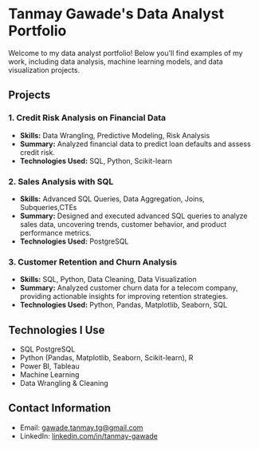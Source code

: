 # Tanmay Gawade's Data Analyst Portfolio

Welcome to my data analyst portfolio! Below you'll find examples of my work, including data analysis, machine learning models, and data visualization projects.

## Projects

### 1. **Credit Risk Analysis on Financial Data**
   - **Skills:** Data Wrangling, Predictive Modeling, Risk Analysis
   - **Summary:** Analyzed financial data to predict loan defaults and assess credit risk.
   - **Technologies Used:** SQL, Python, Scikit-learn

### 2. **Sales Analysis with SQL**
   - **Skills:** Advanced SQL Queries, Data Aggregation, Joins, Subqueries,CTEs
   - **Summary:** Designed and executed advanced SQL queries to analyze sales data, uncovering trends, customer behavior, and product performance metrics.
   - **Technologies Used:** PostgreSQL

### 3. **Customer Retention and Churn Analysis**
   - **Skills:** SQL, Python, Data Cleaning, Data Visualization
   - **Summary:** Analyzed customer churn data for a telecom company, providing actionable insights for improving retention strategies.
   - **Technologies Used:** Python, Pandas, Matplotlib, Seaborn, SQL

## Technologies I Use
- SQL PostgreSQL
- Python (Pandas, Matplotlib, Seaborn, Scikit-learn), R
- Power BI, Tableau
- Machine Learning
- Data Wrangling & Cleaning

## Contact Information
- Email: gawade.tanmay.tg@gmail.com
- LinkedIn: [linkedin.com/in/tanmay-gawade](https://linkedin.com/in/tanmay-gawade)
